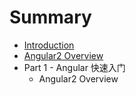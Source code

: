 # Summary

* [Introduction](README.md)
* [Angular2 Overview](angular2_overview.md)
* Part 1 - Angular 快速入门
   * Angular2 Overview

